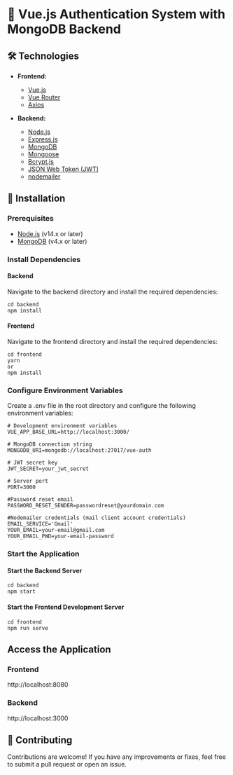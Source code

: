 
# 🚀 Vue.js Authentication System with MongoDB Backend

## 🛠 Technologies

- **Frontend:**
    - [Vue.js](https://vuejs.org/)
    - [Vue Router](https://router.vuejs.org/)
    - [Axios](https://axios-http.com/)

- **Backend:**
    - [Node.js](https://nodejs.org/)
    - [Express.js](https://expressjs.com/)
    - [MongoDB](https://www.mongodb.com/)
    - [Mongoose](https://mongoosejs.com/)
    - [Bcrypt.js](https://www.npmjs.com/package/bcryptjs)
    - [JSON Web Token (JWT)](https://jwt.io/)
    - [nodemailer](https://nodemailer.com/)

## 📝 Installation

### Prerequisites

- [Node.js](https://nodejs.org/) (v14.x or later)
- [MongoDB](https://www.mongodb.com/) (v4.x or later)

### Install Dependencies
#### Backend
Navigate to the backend directory and install the required dependencies:
```
cd backend
npm install
```
#### Frontend
Navigate to the frontend directory and install the required dependencies:
```
cd frontend
yarn
or
npm install
```
### Configure Environment Variables
Create a .env file in the root directory and configure the following environment variables:
```
# Development environment variables
VUE_APP_BASE_URL=http://localhost:3000/

# MongoDB connection string
MONGODB_URI=mongodb://localhost:27017/vue-auth

# JWT secret key
JWT_SECRET=your_jwt_secret

# Server port
PORT=3000

#Password reset email
PASSWORD_RESET_SENDER=passwordreset@yourdomain.com

#Nodemailer credentials (mail client account credentials)
EMAIL_SERVICE='Gmail'
YOUR_EMAIL=your-email@gmail.com
YOUR_EMAIL_PWD=your-email-password
```
### Start the Application
#### Start the Backend Server
```
cd backend
npm start
```
#### Start the Frontend Development Server
```
cd frontend
npm run serve
```
## Access the Application

### Frontend
http://localhost:8080
### Backend
http://localhost:3000


## 🤝 Contributing
Contributions are welcome! 
If you have any improvements or fixes, feel free to submit a pull request or open an issue.